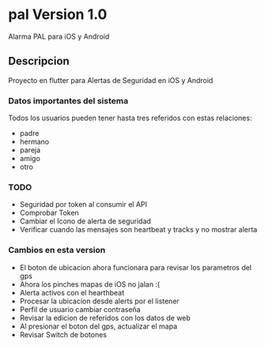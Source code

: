 # pal Version 1.0

Alarma PAL para iOS y Android

## Descripcion

Proyecto en flutter para Alertas de Seguridad en iOS y Android

### Datos importantes del sistema 
Todos los usuarios pueden tener hasta tres referidos con estas relaciones:
- padre
- hermano
- pareja
- amigo
- otro

### TODO
- Seguridad por token al consumir el API
- Comprobar Token
- Cambiar el Icono de alerta de seguridad
- Verificar cuando las mensajes son heartbeat y tracks y no mostrar alerta


### Cambios en esta version

- El boton de ubicacion ahora funcionara para revisar los parametros del gps
- Ahora los pinches mapas de iOS no jalan :(
- Alerta activos con el hearthbeat
- Procesar la ubicacion desde alerts por el listener
- Perfil de usuario cambiar contraseña
- Revisar la edicion de referidos con los datos de web
- Al presionar el boton del gps, actualizar el mapa
- Revisar Switch de botones